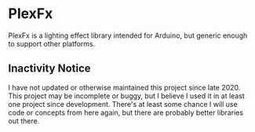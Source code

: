 # PlexFx
PlexFx is a lighting effect library intended for Arduino, but generic enough to support other platforms.
## Inactivity Notice
I have not updated or otherwise maintained this project since late 2020. This project may be incomplete or buggy, but I believe I used it in at least one project since development. There's at least some chance I will use code or concepts from here again, but there are probably better libraries out there.
